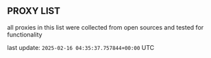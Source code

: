 ## PROXY LIST

all proxies in this list were collected from open sources and tested for functionality

last update: `2025-02-16 04:35:37.757844+00:00` UTC
